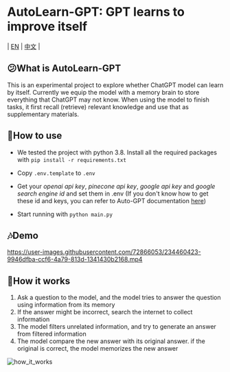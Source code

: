 # AutoLearn-GPT: GPT learns to improve itself

| [EN](https://github.com/Reason-Wang/SelfLearnGPT/blob/main/README.md) | [中文](https://github.com/Reason-Wang/SelfLearnGPT/blob/main/docs/README-ZH.md) |

## 😕What is AutoLearn-GPT

This is an experimental project to explore whether ChatGPT model can learn by itself. Currently we equip the model with a memory brain to store everything that ChatGPT may not know. When using the model to finish tasks, it first recall (retrieve) relevant knowledge and use that as supplementary materials.

## 🧰How to use

+ We tested the project with python 3.8. Install all the required packages with `pip install -r requirements.txt`

+ Copy `.env.template` to `.env`
+ Get your *openai api key*, *pinecone api key*, *google api key* and *google search engine id* and set them in .env (If you don't know how to get these id and keys, you can refer to Auto-GPT documentation [here](https://significant-gravitas.github.io/Auto-GPT/configuration/search/)) 
+ Start running with `python main.py`

## 🎶Demo

https://user-images.githubusercontent.com/72866053/234460423-9946dfba-ccf6-4a79-813d-1341430b2168.mp4

## 📖How it works

1. Ask a question to the model, and the model tries to answer the question using information from its memory
2. If the answer might be incorrect, search the internet to collect information
3. The model filters unrelated information, and try to generate an answer from filtered information
4. The model compare the new answer with its original answer. if the original is correct, the model memorizes the new answer

![how_it_works](https://user-images.githubusercontent.com/72866053/234168105-97f9cdb1-78c4-4b25-b02b-009966782d57.png)
